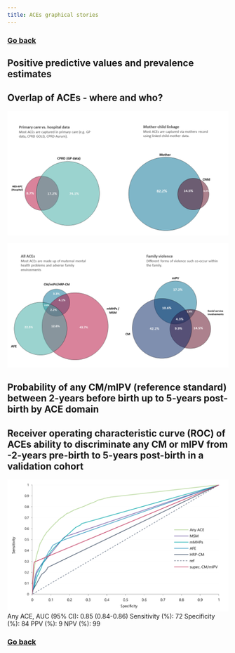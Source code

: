 ```yaml
---
title: ACEs graphical stories
---
```


### [Go back](https://shabeer-syed.github.io/ACEs/)

## Positive predictive values and prevalence estimates

<div class="flourish-embed flourish-chart" data-src="visualisation/7641035"><script src="https://public.flourish.studio/resources/embed.js"></script></div>

## Overlap of ACEs - where and who?

![alt text](https://github.com/shabeer-syed/ACEs/raw/main/venn.png "workflow")

![alt text](https://github.com/shabeer-syed/ACEs/raw/main/venn2.png "workflow")


## Probability of any CM/mIPV (reference standard) between 2-years before birth up to 5-years post-birth by ACE domain

<div class="flourish-embed flourish-chart" data-src="visualisation/7643312"><script src="https://public.flourish.studio/resources/embed.js"></script></div>


## Receiver operating characteristic curve (ROC) of ACEs ability to discriminate any CM or mIPV from -2-years pre-birth to 5-years post-birth in a validation cohort

![alt text](https://github.com/shabeer-syed/ACEs/raw/main/ROC%20curve.png "ROC curve")
Any ACE, AUC (95% CI): 0.85 (0.84-0.86)
Sensitivity (%): 72
Specificity (%): 84
PPV (%): 9
NPV (%): 99
			

### [Go back](https://shabeer-syed.github.io/ACEs/)

<script src="http://code.jquery.com/jquery-1.4.2.min.js"></script> <script> var x = document.getElementsByClassName("site-footer-credits"); setTimeout(() => { x[0].remove(); }, 10); </script>